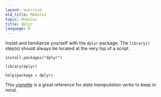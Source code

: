 ```yaml
---
layout: exercise
old_title: Modules
topic: Modules
title: dplyr
language: R
---
```


Install and familiarize yourself with the `dplyr` package. The `library()` step(s) should always be located at the very top of a script.

```
install.packages("dplyr")

library(dplyr)

help(package = dplyr)
```

This [vignette](https://cran.rstudio.com/web/packages/dplyr/vignettes/introduction.html) is a great reference for *data manipulation verbs* to keep in mind.
